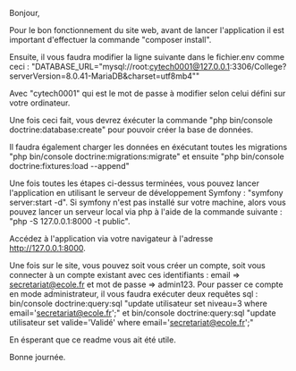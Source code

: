 Bonjour,

Pour le bon fonctionnement du site web, avant de lancer l'application il est important d'effectuer la commande "composer install".

Ensuite, il vous faudra modifier la ligne suivante dans le fichier.env comme ceci : "DATABASE_URL="mysql://root:cytech0001@127.0.0.1:3306/College?serverVersion=8.0.41-MariaDB&charset=utf8mb4""

Avec "cytech0001" qui est le mot de passe à modifier selon celui défini sur votre ordinateur.

Une fois ceci fait, vous devrez éxécuter la commande "php bin/console doctrine:database:create" pour pouvoir créer la base de données.

Il faudra également charger les données en éxécutant toutes les migrations "php bin/console doctrine:migrations:migrate" et ensuite "php bin/console doctrine:fixtures:load --append"

Une fois toutes les étapes ci-dessus terminées, vous pouvez lancer l'application en utilisant le serveur de développement Symfony : "symfony server:start -d". Si symfony n'est pas installé sur votre machine, alors vous pouvez lancer un serveur local via php à l'aide de la commande suivante : "php -S 127.0.0.1:8000 -t public".

Accédez à l'application via votre navigateur à l'adresse http://127.0.0.1:8000.

Une fois sur le site, vous pouvez soit vous créer un compte, soit vous connecter à un compte existant avec ces identifiants : email => secretariat@ecole.fr et mot de passe => admin123. Pour passer ce compte en mode administrateur, il vous faudra exécuter deux requêtes sql : bin/console doctrine:query:sql "update utilisateur set niveau=3 where email='secretariat@ecole.fr';" et bin/console doctrine:query:sql "update utilisateur set valide='Validé' where email='secretariat@ecole.fr';"

En ésperant que ce readme vous ait été utile.

Bonne journée.
